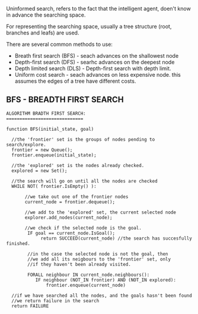 

Uninformed search, refers to the fact that the intelligent agent, doen't know in advance the searching space. 

For representing the searching space, usually a tree structure (root, branches and leafs) are used.

There are several common methods to use:

- Breath first search (BFS) - seach advances on the shallowest node
- Depth-first search (DFS) - searhc advances on the deepest node
- Depth limited search (DLS) - Depth-first search with depth limit. 
- Uniform cost search - seach advances on less expensive node. this assumes the edges of a tree have different costs.

## BFS - BREADTH FIRST SEARCH

```
ALGORITHM BRADTH FIRST SEARCH:
=============================

function BFS(initial_state, goal)

  //the 'frontier' set is the groups of nodes pending to search/explore.
  frontier = new Queue();
  frontier.enqueue(initial_state);
  
  //the 'explored' set is the nodes already checked.
  explored = new Set();
  
  //the search will go on until all the nodes are checked
  WHILE NOT( frontier.IsEmpty() ):
  
       //we take out one of the frontier nodes
       current_node = frontier.dequeue();
       
       //we add to the 'explored' set, the current selected node
       explorer.add_nodes(current_node);
       
       //we check if the selected node is the goal.
        IF goal == current_node.IsGoal();
             return SUCCEED(current_node) //the search has succesfully finished.
             
        //in the case the selected node is not the goal, then
        //we add all its neigbours to the 'frontier' set, only
        //if they haven't been already visited.
        
        FORALL neighbour IN current_node.neighbours():
           IF neighbour (NOT_IN frontier) AND (NOT_IN explored):
               frontier.enqueue(current_node)

  //if we have searched all the nodes, and the goals hasn't been found
  //we return failure in the search
  return FAILURE
```

